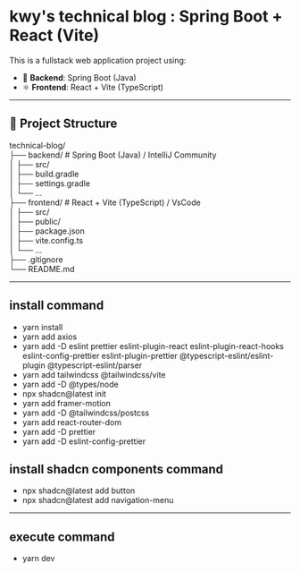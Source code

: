 # kwy's technical blog : Spring Boot + React (Vite)

This is a fullstack web application project using:

- 🧩 **Backend**: Spring Boot (Java)
- ⚛️ **Frontend**: React + Vite (TypeScript)

---

## 📁 Project Structure
technical-blog/  
├── backend/           # Spring Boot (Java) / IntelliJ Community  
│   ├── src/  
│   ├── build.gradle  
│   ├── settings.gradle  
│   └── ...  
├── frontend/          # React + Vite (TypeScript) / VsCode  
│   ├── src/  
│   ├── public/  
│   ├── package.json  
│   ├── vite.config.ts  
│   └── ...  
├── .gitignore  
└── README.md  

---

## install command
- yarn install
- yarn add axios
- yarn add -D eslint prettier eslint-plugin-react eslint-plugin-react-hooks eslint-config-prettier eslint-plugin-prettier @typescript-eslint/eslint-plugin @typescript-eslint/parser
- yarn add tailwindcss @tailwindcss/vite
- yarn add -D @types/node
- npx shadcn@latest init
- yarn add framer-motion
- yarn add -D @tailwindcss/postcss
- yarn add react-router-dom
- yarn add -D prettier
- yarn add -D eslint-config-prettier

## install shadcn components command
- npx shadcn@latest add button
- npx shadcn@latest add navigation-menu

---

## execute command
- yarn dev
